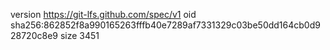 version https://git-lfs.github.com/spec/v1
oid sha256:862852f8a990165263fffb40e7289af7331329c03be50dd164cb0d928720c8e9
size 3451
